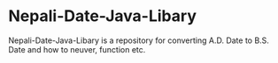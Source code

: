 # Nepali-Date-Java-Libary

Nepali-Date-Java-Libary is a repository for converting A.D. Date to B.S. Date and how to neuver, function etc.
